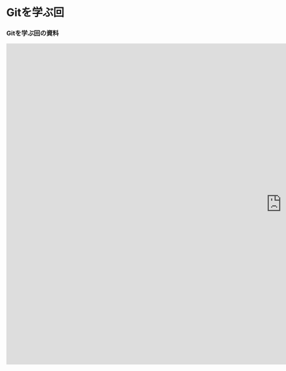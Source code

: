 # Gitを学ぶ回

### Gitを学ぶ回の資料

<iframe src="https://docs.google.com/presentation/d/e/2PACX-1vT1idaLFHprmoVQJGYVcEnSSUQphCtNVTuoR_5P_GU0uCb0Yhq1N_CCVW7uHguOm8CB6Iv-ER6l5BxC/embed?start=false&loop=false&delayms=3000" frameborder="0" width="1440" height="839" allowfullscreen="true" mozallowfullscreen="true" webkitallowfullscreen="true"></iframe>